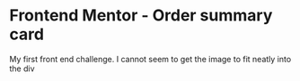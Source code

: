 # Frontend Mentor - Order summary card
My first front end challenge. I cannot seem to get the image to fit neatly into the div
